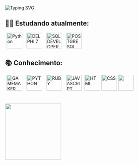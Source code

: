 <img src="https://readme-typing-svg.demolab.com?font=Lora&weight=700&size=22&duration=4000&pause=1000&color=B81808&width=435&lines=Ol%C3%A1+Meu+nome+%C3%A9+Adryan+Maikel!" alt="Typing SVG"/>

<!--
**AdryanMaikel/AdryanMaikel** is a ✨ _special_ ✨ repository because its `README.md` (this file) appears on your GitHub profile.
Here are some ideas to get you started:

- 🔭 I’m currently working on ...
- 🌱 I’m currently learning ...
- 👯 I’m looking to collaborate on ...
- 🤔 I’m looking for help with ...
- 💬 Ask me about ...
- 📫 How to reach me: ...
- 😄 Pronouns: ...
- ⚡ Fun fact: ...
-->

## 👨‍💻 Estudando atualmente: 
<div style="display: inline">
  <img title="Python" width="50" height="50" hspace="5" src="https://img.icons8.com/?size=80&id=lXPUSRCongH1&format=png"/>
  <img title="DELPHI 7" width="50" height="50" hspace="5"  src="https://images-wixmp-ed30a86b8c4ca887773594c2.wixmp.com/f/02f50532-2e3b-4734-a40b-21b752f59376/d441oe-aa17a99b-38dc-4939-943d-ccff6c9cdeb7.png?token=eyJ0eXAiOiJKV1QiLCJhbGciOiJIUzI1NiJ9.eyJzdWIiOiJ1cm46YXBwOjdlMGQxODg5ODIyNjQzNzNhNWYwZDQxNWVhMGQyNmUwIiwiaXNzIjoidXJuOmFwcDo3ZTBkMTg4OTgyMjY0MzczYTVmMGQ0MTVlYTBkMjZlMCIsIm9iaiI6W1t7InBhdGgiOiJcL2ZcLzAyZjUwNTMyLTJlM2ItNDczNC1hNDBiLTIxYjc1MmY1OTM3NlwvZDQ0MW9lLWFhMTdhOTliLTM4ZGMtNDkzOS05NDNkLWNjZmY2YzljZGViNy5wbmcifV1dLCJhdWQiOlsidXJuOnNlcnZpY2U6ZmlsZS5kb3dubG9hZCJdfQ.A4RJLiqIBYMEZoc4iVlb-5AHm0hUbFLgko0mZ8O8eHA"/>
  <img title="SQL DEVELOPER" width="50" height="50" hspace="5"  src="https://www.oracle.com/a/ocom/img/sql-dev3.svg"/>
  <img title="POSTGRE SQL" width="50" height="50" hspace="5"  src="https://upload.wikimedia.org/wikipedia/commons/thumb/2/29/Postgresql_elephant.svg/993px-Postgresql_elephant.svg.png"/>
  <!-- <img title="" width="50" height="50" hspace="5"  src=""/> -->

</div>

## 📚 Conhecimento:

<div style="display: inline">
  <img title="GAMEMAKER" width="50" height="50" hspace="5"  src="https://static.macupdate.com/products/37306/m/gamemaker-studio-2-logo.webp?v=1618309355"/>
  <img title="PYTHON" width="50" height="50" hspace="5" src="https://img.icons8.com/?size=80&id=lXPUSRCongH1&format=png"/>
  <img title="RUBY" width="50" height="50" hspace="5" src="https://www.demorodavel.com/wp-content/uploads/2019/09/ruby-logo-300x263.png"/>
  <img title="JAVASCRIPT" width="50" height="50" hspace="5" src="https://upload.wikimedia.org/wikipedia/commons/thumb/6/6a/JavaScript-logo.png/600px-JavaScript-logo.png?20120221235433"/>
  <img title="HTML" width="50" height="50" src="https://www.w3.org/html/logo/downloads/HTML5_Badge_512.png"/>
  <img title="CSS" width="50" height="50" src="https://upload.wikimedia.org/wikipedia/commons/thumb/6/62/CSS3_logo.svg/512px-CSS3_logo.svg.png?20210705212817"/>
  <img loading="lazy" src="https://cdn.jsdelivr.net/gh/devicons/devicon/icons/git/git-original.svg" width="50" height="50"/>
</div>

#

<a href="https://github.com/AdryanMaikel">
  <img loading="lazy" height="180em" src="https://github-readme-stats.vercel.app/api/top-langs/?username=AdryanMaikel&layout=compact&langs_count=7&theme=dracula"/>
</a>
